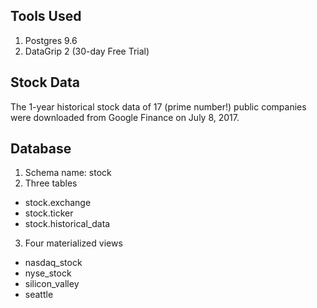 ## Tools Used ##

1. Postgres 9.6
2. DataGrip 2 (30-day Free Trial)

## Stock Data

The 1-year historical stock data of 17 (prime number!) public companies were downloaded from Google Finance on July 8, 2017.

## Database
1. Schema name: stock
2. Three tables
  * stock.exchange
  * stock.ticker
  * stock.historical_data
3. Four materialized views
  * nasdaq_stock
  * nyse_stock
  * silicon_valley
  * seattle
